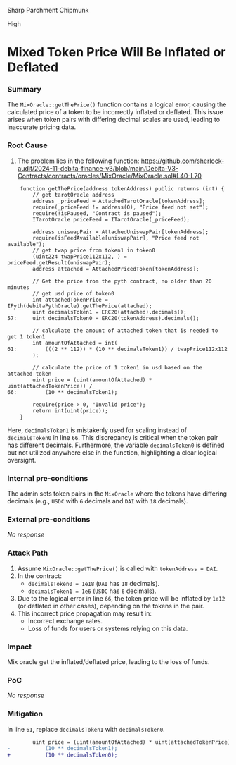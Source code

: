Sharp Parchment Chipmunk

High

# Mixed Token Price Will Be Inflated or Deflated

### Summary

The `MixOracle::getThePrice()` function contains a logical error, causing the calculated price of a token to be incorrectly inflated or deflated. This issue arises when token pairs with differing decimal scales are used, leading to inaccurate pricing data.


### Root Cause

1. The problem lies in the following function:
https://github.com/sherlock-audit/2024-11-debita-finance-v3/blob/main/Debita-V3-Contracts/contracts/oracles/MixOracle/MixOracle.sol#L40-L70
```solidity
    function getThePrice(address tokenAddress) public returns (int) {
        // get tarotOracle address
        address _priceFeed = AttachedTarotOracle[tokenAddress];
        require(_priceFeed != address(0), "Price feed not set");
        require(!isPaused, "Contract is paused");
        ITarotOracle priceFeed = ITarotOracle(_priceFeed);

        address uniswapPair = AttachedUniswapPair[tokenAddress];
        require(isFeedAvailable[uniswapPair], "Price feed not available");
        // get twap price from token1 in token0
        (uint224 twapPrice112x112, ) = priceFeed.getResult(uniswapPair);
        address attached = AttachedPricedToken[tokenAddress];

        // Get the price from the pyth contract, no older than 20 minutes
        // get usd price of token0
        int attachedTokenPrice = IPyth(debitaPythOracle).getThePrice(attached);
        uint decimalsToken1 = ERC20(attached).decimals();
57:     uint decimalsToken0 = ERC20(tokenAddress).decimals();

        // calculate the amount of attached token that is needed to get 1 token1
        int amountOfAttached = int(
61:         (((2 ** 112)) * (10 ** decimalsToken1)) / twapPrice112x112
        );

        // calculate the price of 1 token1 in usd based on the attached token
        uint price = (uint(amountOfAttached) * uint(attachedTokenPrice)) /
66:         (10 ** decimalsToken1);

        require(price > 0, "Invalid price");
        return int(uint(price));
    }
```
Here, `decimalsToken1` is mistakenly used for scaling instead of `decimalsToken0` in line `66`. This discrepancy is critical when the token pair has different decimals. Furthermore, the variable `decimalsToken0` is defined but not utilized anywhere else in the function, highlighting a clear logical oversight.


### Internal pre-conditions

The admin sets token pairs in the `MixOracle` where the tokens have differing decimals (e.g., `USDC` with `6` decimals and `DAI` with `18` decimals).


### External pre-conditions

_No response_

### Attack Path

1. Assume `MixOracle::getThePrice()` is called with `tokenAddress = DAI`.
2. In the contract:
    - `decimalsToken0 = 1e18` (`DAI` has `18` decimals).
    - `decimalsToken1 = 1e6` (`USDC` has `6` decimals).
3. Due to the logical error in line `66`, the token price will be inflated by `1e12` (or deflated in other cases), depending on the tokens in the pair.
4. This incorrect price propagation may result in:
    - Incorrect exchange rates.
    - Loss of funds for users or systems relying on this data.


### Impact

Mix oracle get the inflated/deflated price, leading to the loss of funds.


### PoC

_No response_

### Mitigation

In line `61`, replace `decimalsToken1` with `decimalsToken0`.
```diff
        uint price = (uint(amountOfAttached) * uint(attachedTokenPrice)) /
-           (10 ** decimalsToken1);
+           (10 ** decimalsToken0);
```